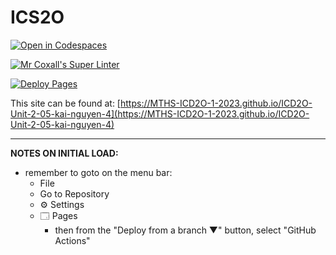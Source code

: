 # ICS2O

[![Open in Codespaces](https://classroom.github.com/assets/launch-codespace-7f7980b617ed060a017424585567c406b6ee15c891e84e1186181d67ecf80aa0.svg)](https://classroom.github.com/open-in-codespaces?assignment_repo_id=14460570)

[![Mr Coxall's Super Linter](https://github.com/MTHS-ICD2O-1-2023/ICD2O-Unit-2-05-kai-nguyen-4/workflows/Mr%20Coxall's%20Super%20Linter/badge.svg)](https://github.com/MTHS-ICD2O-1-2023/ICD2O-Unit-2-05-kai-nguyen-4/actions)

[![Deploy Pages](https://github.com/MTHS-ICD2O-1-2023/ICD2O-Unit-2-05-kai-nguyen-4/workflows/Deploy%20Pages/badge.svg)](https://github.com/MTHS-ICD2O-1-2023/ICD2O-Unit-2-05-kai-nguyen-4/actions)

This site can be found at: [https://MTHS-ICD2O-1-2023.github.io/ICD2O-Unit-2-05-kai-nguyen-4](https://MTHS-ICD2O-1-2023.github.io/ICD2O-Unit-2-05-kai-nguyen-4)

---

**NOTES ON INITIAL LOAD:**
- remember to goto on the menu bar:
  - File
  - Go to Repository
  - ⚙ Settings
  - 🗔 Pages
    - then from the "Deploy from a branch ▼" button, select "GitHub Actions"
